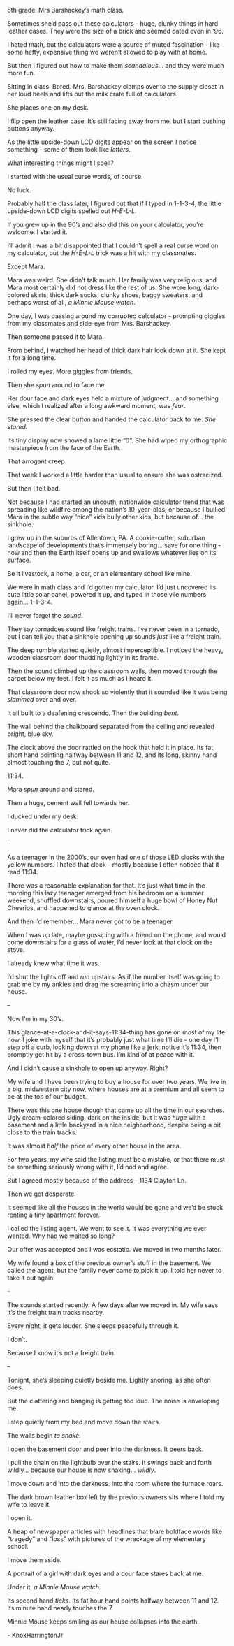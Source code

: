 5th grade.  Mrs Barshackey’s math class.

Sometimes she’d pass out these calculators - huge, clunky things in hard leather cases.  They were the size of a brick and seemed dated even in ‘96.

I hated math, but the calculators were a source of muted fascination - like some hefty, expensive thing we weren’t allowed to play with at home.

But then I figured out how to make them *scandalous*… and they were much more fun.

Sitting in class.  Bored.  Mrs. Barshackey clomps over to the supply closet in her loud heels and lifts out the milk crate full of calculators.

She places one on my desk.

I flip open the leather case.  It’s still facing away from me, but I start pushing buttons anyway.

As the little upside-down LCD digits appear on the screen I notice something - some of them look like *letters*.

What interesting things might I spell?

I started with the usual curse words, of course.

No luck.

Probably half the class later, I figured out that if I typed in 1-1-3-4, the little upside-down LCD digits spelled out *H-E-L-L*.

If you grew up in the 90’s and also did this on your calculator, you’re welcome.  I started it.

I’ll admit I was a bit disappointed that I couldn’t spell a real curse word on my calculator, but the *H-E-L-L* trick was a hit with my classmates.

Except Mara.

Mara was weird.  She didn’t talk much.  Her family was very religious, and Mara most certainly did not dress like the rest of us.  She wore long, dark-colored skirts, thick dark socks, clunky shoes, baggy sweaters, and perhaps worst of all, *a Minnie Mouse watch*.

One day, I was passing around my corrupted calculator - prompting giggles from my classmates and side-eye from Mrs. Barshackey.

Then someone passed it to Mara.

From behind, I watched her head of thick dark hair look down at it.  She kept it for a long time.

I rolled my eyes.  More giggles from friends.

Then she *spun* around to face me.

Her dour face and dark eyes held a mixture of judgment… and something else, which I realized after a long awkward moment, was *fear*.

She pressed the clear button and handed the calculator back to me.  *She stared.*

Its tiny display now showed a lame little “0”.  She had wiped my orthographic masterpiece from the face of the Earth.

That arrogant creep.

That week I worked a little harder than usual to ensure she was ostracized.

But then I felt bad.

Not because I had started an uncouth, nationwide calculator trend that was spreading like wildfire among the nation’s 10-year-olds, or because I bullied Mara in the subtle way “nice” kids bully other kids, but because of… the sinkhole.

I grew up in the suburbs of Allentown, PA.  A cookie-cutter, suburban landscape of developments that’s immensely boring… save for one thing - now and then the Earth itself opens up and swallows whatever lies on its surface.

Be it livestock, a home, a car, or an elementary school like mine.

We were in math class and I’d gotten my calculator.  I’d just uncovered its cute little solar panel, powered it up, and typed in those vile numbers again… 1-1-3-4.

I’ll never forget the *sound*.

They say tornadoes sound like freight trains.  I’ve never been in a tornado, but I can tell you that a sinkhole opening up sounds *just* like a freight train.

The deep rumble started quietly, almost imperceptible.  I noticed the heavy, wooden classroom door thudding lightly in its frame.

Then the sound climbed up the classroom walls, then moved through the carpet below my feet.  I felt it as much as I heard it.

That classroom door now shook so violently that it sounded like it was being *slammed* over and over.

It all built to a deafening crescendo.  Then the building *bent*.

The wall behind the chalkboard separated from the ceiling and revealed bright, blue sky.

The clock above the door rattled on the hook that held it in place.  Its fat, short hand pointing halfway between 11 and 12, and its long, skinny hand almost touching the 7, but not quite.

11:34.

Mara *spun* around and stared.

Then a huge, cement wall fell towards her.

I ducked under my desk.

I never did the calculator trick again.

–

As a teenager in the 2000’s, our oven had one of those LED clocks with the yellow numbers.  I hated that clock - mostly because I often noticed that it read 11:34.

There was a reasonable explanation for that.  It’s just what time in the morning this lazy teenager emerged from his bedroom on a summer weekend, shuffled downstairs, poured himself a huge bowl of Honey Nut Cheerios, and happened to glance at the oven clock.

And then I’d remember… Mara never got to be a teenager.

When I was up late, maybe gossiping with a friend on the phone, and would come downstairs for a glass of water, I’d never look at that clock on the stove.

I already knew what time it was.

I’d shut the lights off and *run* upstairs.  As if the number itself was going to grab me by my ankles and drag me screaming into a chasm under our house.

–

Now I’m in my 30’s.

This glance-at-a-clock-and-it-says-11:34-thing has gone on most of my life now.  I joke with myself that it’s probably just what time I’ll die - one day I’ll step off a curb, looking down at my phone like a jerk, notice it’s 11:34, then promptly get hit by a cross-town bus.  I’m kind of at peace with it.

And I didn’t cause a sinkhole to open up anyway.  Right?

My wife and I have been trying to buy a house for over two years.  We live in a big, midwestern city now, where houses are at a premium and all seem to be at the top of our budget.

There was this one house though that came up all the time in our searches.  Ugly cream-colored siding, dark on the inside, but it was *huge* with a basement and a little backyard in a nice neighborhood, despite being a bit close to the train tracks.

It was almost *half* the price of every other house in the area.

For two years, my wife said the listing must be a mistake, or that there must be something seriously wrong with it, I’d nod and agree.

But I agreed mostly because of the address - 1134 Clayton Ln.

Then we got desperate.

It seemed like all the houses in the world would be gone and we’d be stuck renting a tiny apartment forever.

I called the listing agent.  We went to see it.  It was everything we ever wanted.  Why had we waited so long?

Our offer was accepted and I was ecstatic.  We moved in two months later.

My wife found a box of the previous owner’s stuff in the basement.  We called the agent, but the family never came to pick it up.  I told her never to take it out again.

–

The sounds started recently.  A few days after we moved in.  My wife says it’s the freight train tracks nearby.

Every night, it gets louder.  She sleeps peacefully through it.

I don’t.

Because I know it’s not a freight train.

–

Tonight, she’s sleeping quietly beside me.  Lightly snoring, as she often does.

But the clattering and banging is getting too loud.  The noise is enveloping me.

I step quietly from my bed and move down the stairs.

The walls begin *to shake*.

I open the basement door and peer into the darkness.  It peers back.

I pull the chain on the lightbulb over the stairs.  It swings back and forth wildly… because our house is now shaking… *wildly*.

I move down and into the darkness.  Into the room where the furnace roars.

The dark brown leather box left by the previous owners sits where I told my wife to leave it.

I open it.

A heap of newspaper articles with headlines that blare boldface words like “tragedy” and “loss” with pictures of the wreckage of my elementary school.

I move them aside.

A portrait of a girl with dark eyes and a dour face stares back at me.

Under it, *a Minnie Mouse watch.*

Its second hand *ticks*.  Its fat hour hand points halfway between 11 and 12.  Its minute hand nearly touches the 7.

Minnie Mouse keeps smiling as our house collapses into the earth.

\- KnoxHarringtonJr